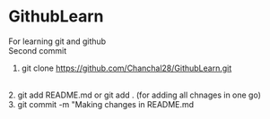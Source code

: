 # GithubLearn
For learning git and github
<br>
Second commit
<br>
1. git clone https://github.com/Chanchal28/GithubLearn.git
<br>
2. git add README.md or git add . (for adding all chnages in one go)
<br>
3. git commit -m "Making changes in README.md

